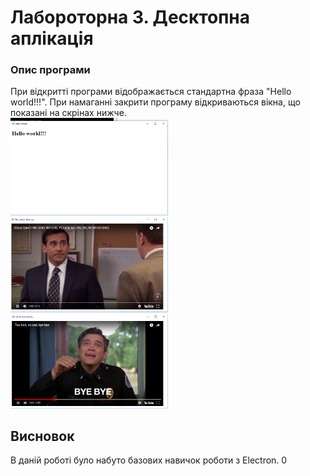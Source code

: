 # Лабороторна 3. Десктопна аплікація 

### Опис програми
   При відкритті програми відображається стандартна фраза "Hello world!!!". При намаганні закрити програму відкриваються вікна, що показані на скрінах нижче.
<br />
<img width="50%" height="50%" src="screen1.png" />
<br />
<img width="50%" height="50%" src="screen2.png" />
<br />
<img width="50%" height="50%" src="screen3.png" />
## Висновок
   В даній роботі було набуто базових навичок роботи з Electron.
0
